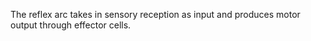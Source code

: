 The reflex arc takes in sensory reception as input and produces motor output through effector cells.